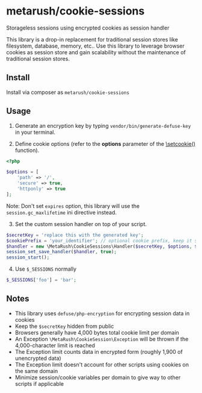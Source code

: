 # metarush/cookie-sessions

Storageless sessions using encrypted cookies as session handler

This library is a drop-in replacement for traditional session stores like
filesystem, database, memory, etc.. Use this library to leverage browser
cookies as session store and gain scalability without the maintenance of
traditional session stores.

## Install

Install via composer as `metarush/cookie-sessions`

## Usage

1. Generate an encryption key by typing `vendor/bin/generate-defuse-key` in your terminal.

2. Define cookie options (refer to the **options** parameter of the [\setcookie()](https://www.php.net/manual/en/function.setcookie.php) function).

```php
<?php

$options = [
    'path' => '/',
    'secure' => true,
    'httponly' => true
];
```

Note: Don't set `expires` option, this library will use the `session.gc_maxlifetime` ini directive instead.

3. Set the custom session handler on top of your script.

```php
$secretKey = 'replace this with the generated key';
$cookiePrefix = 'your_identifier'; // optional cookie prefix, keep it short, alphanumeric with _ suffix (e.g., XYZ_)
$handler = new \MetaRush\CookieSessions\Handler($secretKey, $options, $cookiePrefix);
session_set_save_handler($handler, true);
session_start();
```

4. Use `$_SESSIONS` normally

```php
$_SESSIONS['foo'] = 'bar';
```

## Notes

- This library uses `defuse/php-encryption` for encrypting session data in cookies
- Keep the `$secretKey` hidden from public
- Browsers generally have 4,000 bytes total cookie limit per domain
- An Exception `\MetaRush\CookieSession\Exception` will be thrown if the 4,000-character limit is reached
- The Exception limit counts data in encrypted form (roughly 1,900 of unencrypted data)
- The Exception limit doesn't account for other scripts using cookies on the same domain
- Minimize session/cookie variables per domain to give way to other scripts if applicable